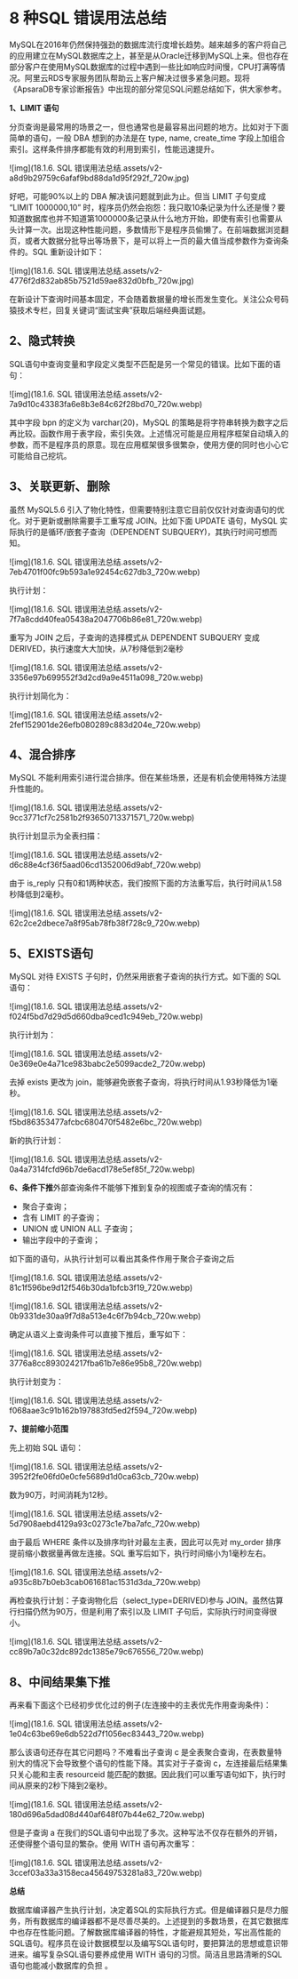 #  8 种SQL 错误用法总结



MySQL在2016年仍然保持强劲的数据库流行度增长趋势。越来越多的客户将自己的应用建立在MySQL数据库之上，甚至是从Oracle迁移到MySQL上来。但也存在部分客户在使用MySQL数据库的过程中遇到一些比如响应时间慢，CPU打满等情况。阿里云RDS专家服务团队帮助云上客户解决过很多紧急问题。现将《ApsaraDB专家诊断报告》中出现的部分常见SQL问题总结如下，供大家参考。

**1、LIMIT 语句**

分页查询是最常用的场景之一，但也通常也是最容易出问题的地方。比如对于下面简单的语句，一般 DBA 想到的办法是在 type, name, create_time 字段上加组合索引。这样条件排序都能有效的利用到索引，性能迅速提升。

![img](18.1.6. SQL 错误用法总结.assets/v2-a8d9b29759c6afaf9bd88da1d95f292f_720w.jpg)



好吧，可能90%以上的 DBA 解决该问题就到此为止。但当 LIMIT 子句变成 “LIMIT 1000000,10”  时，程序员仍然会抱怨：我只取10条记录为什么还是慢？要知道数据库也并不知道第1000000条记录从什么地方开始，即使有索引也需要从头计算一次。出现这种性能问题，多数情形下是程序员偷懒了。在前端数据浏览翻页，或者大数据分批导出等场景下，是可以将上一页的最大值当成参数作为查询条件的。SQL 重新设计如下：

![img](18.1.6. SQL 错误用法总结.assets/v2-4776f2d832ab85b7521d59ae832d0bfb_720w.jpg)

在新设计下查询时间基本固定，不会随着数据量的增长而发生变化。关注公众号码猿技术专栏，回复关键词“面试宝典”获取后端经典面试题。

## **2、隐式转换**

SQL语句中查询变量和字段定义类型不匹配是另一个常见的错误。比如下面的语句：

![img](18.1.6. SQL 错误用法总结.assets/v2-7a9d10c43383fa6e8b3e84c62f28bd70_720w.webp)

其中字段 bpn 的定义为 varchar(20)，MySQL 的策略是将字符串转换为数字之后再比较。函数作用于表字段，索引失效。上述情况可能是应用程序框架自动填入的参数，而不是程序员的原意。现在应用框架很多很繁杂，使用方便的同时也小心它可能给自己挖坑。

## **3、关联更新、删除**

虽然 MySQL5.6 引入了物化特性，但需要特别注意它目前仅仅针对查询语句的优化。对于更新或删除需要手工重写成 JOIN。比如下面 UPDATE 语句，MySQL 实际执行的是循环/嵌套子查询（DEPENDENT SUBQUERY)，其执行时间可想而知。

![img](18.1.6. SQL 错误用法总结.assets/v2-7eb4701f00fc9b593a1e92454c627db3_720w.webp)

执行计划：

![img](18.1.6. SQL 错误用法总结.assets/v2-7f7a8cdd40fea05438a2047706b86e81_720w.webp)

重写为 JOIN 之后，子查询的选择模式从 DEPENDENT SUBQUERY 变成 DERIVED，执行速度大大加快，从7秒降低到2毫秒

![img](18.1.6. SQL 错误用法总结.assets/v2-3356e97b699552f3d2cd9a9e4511a098_720w.webp)

执行计划简化为：

![img](18.1.6. SQL 错误用法总结.assets/v2-2fef152901de26efb080289c883d204e_720w.webp)

## **4、混合排序**

MySQL 不能利用索引进行混合排序。但在某些场景，还是有机会使用特殊方法提升性能的。

![img](18.1.6. SQL 错误用法总结.assets/v2-9cc3771cf7c2581b2f93650713371571_720w.webp)

执行计划显示为全表扫描：

![img](18.1.6. SQL 错误用法总结.assets/v2-d6c88e4cf36f5aad06cd1352006d9abf_720w.webp)

由于 is_reply 只有0和1两种状态，我们按照下面的方法重写后，执行时间从1.58秒降低到2毫秒。

![img](18.1.6. SQL 错误用法总结.assets/v2-62c2ce2dbece7a8f95ab78fb38f728c9_720w.webp)

## **5、EXISTS语句**

MySQL 对待 EXISTS 子句时，仍然采用嵌套子查询的执行方式。如下面的 SQL 语句：

![img](18.1.6. SQL 错误用法总结.assets/v2-f024f5bd7d29d5d660dba9ced1c949eb_720w.webp)

执行计划为：

![img](18.1.6. SQL 错误用法总结.assets/v2-0e369e0e4a71ce983babc2e5099acde2_720w.webp)

去掉 exists 更改为 join，能够避免嵌套子查询，将执行时间从1.93秒降低为1毫秒。

![img](18.1.6. SQL 错误用法总结.assets/v2-f5bd86353477afcbc680470f5482e6bc_720w.webp)

新的执行计划：

![img](18.1.6. SQL 错误用法总结.assets/v2-0a4a7314fcfd96b7de6acd178e5ef85f_720w.webp)

**6、条件下推**外部查询条件不能够下推到复杂的视图或子查询的情况有：

- 聚合子查询；
- 含有 LIMIT 的子查询；
- UNION 或 UNION ALL 子查询；
- 输出字段中的子查询；

如下面的语句，从执行计划可以看出其条件作用于聚合子查询之后

![img](18.1.6. SQL 错误用法总结.assets/v2-81c1f596be9d12f546b30da1bfcb3f19_720w.webp)

![img](18.1.6. SQL 错误用法总结.assets/v2-0b9331de30aa9f7d8a513e4c6f7b94cb_720w.webp)

确定从语义上查询条件可以直接下推后，重写如下：

![img](18.1.6. SQL 错误用法总结.assets/v2-3776a8cc893024217fba61b7e86e95b8_720w.webp)

执行计划变为：

![img](18.1.6. SQL 错误用法总结.assets/v2-f068aae3c91b162b197883fd5ed2f594_720w.webp)

**7、提前缩小范围**

先上初始 SQL 语句：

![img](18.1.6. SQL 错误用法总结.assets/v2-3952f2fe06fd0e0cfe5689d1d0ca63cb_720w.webp)

数为90万，时间消耗为12秒。

![img](18.1.6. SQL 错误用法总结.assets/v2-5d7908aebd4129a93c0273c1e7ba7afc_720w.webp)

由于最后 WHERE 条件以及排序均针对最左主表，因此可以先对 my_order 排序提前缩小数据量再做左连接。SQL 重写后如下，执行时间缩小为1毫秒左右。

![img](18.1.6. SQL 错误用法总结.assets/v2-a935c8b7b0eb3cab061681ac1531d3da_720w.webp)

再检查执行计划：子查询物化后（select_type=DERIVED)参与 JOIN。虽然估算行扫描仍然为90万，但是利用了索引以及 LIMIT 子句后，实际执行时间变得很小。

![img](18.1.6. SQL 错误用法总结.assets/v2-cc89b7a0c32dc892dc1385e79c676556_720w.webp)

## **8、中间结果集下推**

再来看下面这个已经初步优化过的例子(左连接中的主表优先作用查询条件)：

![img](18.1.6. SQL 错误用法总结.assets/v2-1e04c63be69e6db522d7f1056ec83443_720w.webp)

那么该语句还存在其它问题吗？不难看出子查询 c 是全表聚合查询，在表数量特别大的情况下会导致整个语句的性能下降。其实对于子查询 c，左连接最后结果集只关心能和主表 resourceid  能匹配的数据。因此我们可以重写语句如下，执行时间从原来的2秒下降到2毫秒。

![img](18.1.6. SQL 错误用法总结.assets/v2-180d696a5dad08d440af648f07b44e62_720w.webp)

但是子查询 a 在我们的SQL语句中出现了多次。这种写法不仅存在额外的开销，还使得整个语句显的繁杂。使用 WITH 语句再次重写：

![img](18.1.6. SQL 错误用法总结.assets/v2-3ccef03a33a3158eca45649753281a83_720w.webp)

**总结**

数据库编译器产生执行计划，决定着SQL的实际执行方式。但是编译器只是尽力服务，所有数据库的编译器都不是尽善尽美的。上述提到的多数场景，在其它数据库中也存在性能问题。了解数据库编译器的特性，才能避规其短处，写出高性能的SQL语句。程序员在设计数据模型以及编写SQL语句时，要把算法的思想或意识带进来。编写复杂SQL语句要养成使用 WITH 语句的习惯。简洁且思路清晰的SQL语句也能减小数据库的负担 。
